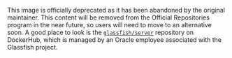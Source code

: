 This image is officially deprecated as it has been abandoned by the original maintainer. This content will be removed from the Official Repositories program in the near future, so users will need to move to an alternative soon. A good place to look is the [`glassfish/server`](https://hub.docker.com/r/glassfish/server) repository on DockerHub, which is managed by an Oracle employee associated with the Glassfish project.

